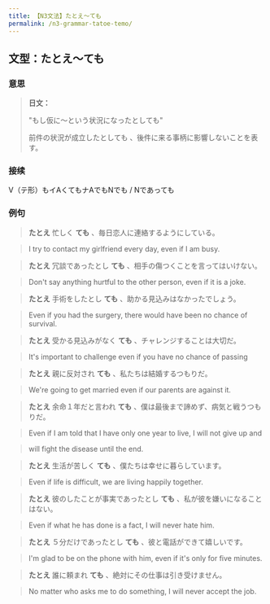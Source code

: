 ```yaml
---
title: 【N3文法】たとえ〜ても
permalink: /n3-grammar-tatoe-temo/
---
```


## 文型：たとえ〜ても

### 意思

> **日文：**
> 
> "もし仮に〜という状況になったとしても"
> 
> 前件の状況が成立したとしても 、後件に来る事柄に影響しないことを表す。


### 接续

V（テ形）もイAくてもナAでもNでも / Nであっても

### 例句

> **たとえ** 忙しく **ても** 、毎日恋人に連絡するようにしている。

> I try to contact my girlfriend every day, even if I am busy.

> **たとえ** 冗談であったとし **ても** 、相手の傷つくことを言ってはいけない。

> Don't say anything hurtful to the other person, even if it is a joke.

> **たとえ** 手術をしたとし **ても** 、助かる見込みはなかったでしょう。

> Even if you had the surgery, there would have been no chance of survival.

> **たとえ** 受かる見込みがなく **ても** 、チャレンジすることは大切だ。

> It's important to challenge even if you have no chance of passing

> **たとえ** 親に反対され **ても** 、私たちは結婚するつもりだ。

> We're going to get married even if our parents are against it.

> **たとえ** 余命１年だと言われ **ても** 、僕は最後まで諦めず、病気と戦うつもりだ。

> Even if I am told that I have only one year to live, I will not give up and

> will fight the disease until the end.

> **たとえ** 生活が苦しく **ても** 、僕たちは幸せに暮らしています。

> Even if life is difficult, we are living happily together.

> **たとえ** 彼のしたことが事実であったとし **ても** 、私が彼を嫌いになることはない。

> Even if what he has done is a fact, I will never hate him.

> **たとえ** ５分だけであったとし **ても** 、彼と電話ができて嬉しいです。

> I'm glad to be on the phone with him, even if it's only for five minutes.

> **たとえ** 誰に頼まれ **ても** 、絶対にその仕事は引き受けません。

> No matter who asks me to do something, I will never accept the job.

